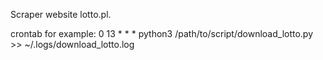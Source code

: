 Scraper website lotto.pl.

crontab for example:
0 13 * * * python3 /path/to/script/download_lotto.py >> ~/.logs/download_lotto.log
